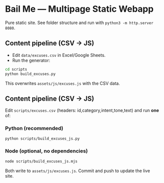 # Bail Me — Multipage Static Webapp
Pure static site. See folder structure and run with `python3 -m http.server 8080`.


## Content pipeline (CSV → JS)
- Edit `data/excuses.csv` in Excel/Google Sheets.
- Run the generator:

```bash
cd scripts
python build_excuses.py
```

This overwrites `assets/js/excuses.js` with the CSV data.

## Content pipeline (CSV → JS)
Edit `scripts/excuses.csv` (headers: id,category,intent,tone,text) and run **one** of:

### Python (recommended)
```bash
python scripts/build_excuses_js.py
```

### Node (optional, no dependencies)
```bash
node scripts/build_excuses_js.mjs
```

Both write to `assets/js/excuses.js`. Commit and push to update the live site.
